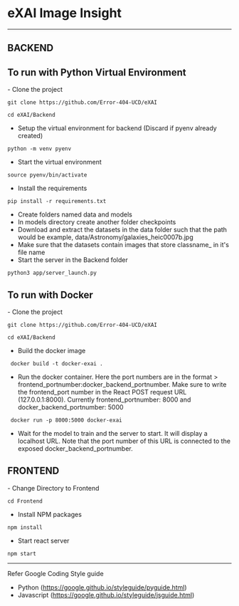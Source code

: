 <h1> eXAI Image Insight </h1>

-----
<h2> BACKEND </h2>

<h2> To run with Python Virtual Environment</h2>
- Clone the project

```
git clone https://github.com/Error-404-UCD/eXAI
```

```
cd eXAI/Backend
```

- Setup the virtual environment for backend (Discard if pyenv already created)

```
python -m venv pyenv
```

- Start the virtual environment

```
source pyenv/bin/activate
```

- Install the requirements

```
pip install -r requirements.txt
```

- Create folders named data and models
- In models directory create another folder checkpoints
- Download and extract the datasets in the data folder such that the path would be example, data/Astronomy/galaxies_heic0007b.jpg
- Make sure that the datasets contain images that store classname_ in it's file name
- Start the server in the Backend folder

```
python3 app/server_launch.py
```


<h2> To run with Docker</h2>
- Clone the project

```
git clone https://github.com/Error-404-UCD/eXAI
```

```
cd eXAI/Backend
```

- Build the docker image

```
 docker build -t docker-exai . 
```

- Run the docker container. Here the port numbers are in the format > frontend_portnumber:docker_backend_portnumber. Make sure to write the frontend_port number in the React POST request URL (127.0.0.1:8000). Currently frontend_portnumber: 8000 and docker_backend_portnumber: 5000

```
 docker run -p 8000:5000 docker-exai  
```
- Wait for the model to train and the server to start. It will display a localhost URL. Note that the port number of this URL is connected to the exposed docker_backend_portnumber.

<h2> FRONTEND </h2>
- Change Directory to Frontend

```
cd Frontend
```
- Install NPM packages

```
npm install
```

- Start react server

```
npm start
```


-----
Refer Google Coding Style guide
- Python (https://google.github.io/styleguide/pyguide.html)
- Javascript (https://google.github.io/styleguide/jsguide.html)
